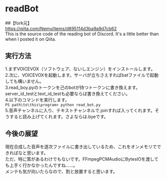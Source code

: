 # readBot
##【fork元】  
https://qiita.com/Nemy/items/d895114d3ba9a9d7cb62  
This is the source code of the reading bot of Discord. It's a little better than when I posted it on Qiita.  
## 実行方法
1.まずVOICEVOX（ソフトウェア、ないしエンジン）をインストールします。  
2.次に、VOICEVOXを起動します。サーバが立ちさえすればbatファイルで起動しても構いません。  
3.read_boy.pyのトークンを己のbotが持つトークンに書き換えます。server_id_testとtext_id_testも必要ならば書き換えてください。  
4.以下のコマンドを実行します。  
`PS path\to\this\program> python read_bot.py`  
5.音声チャンネルに入り、テキストチャンネルで.joinすれば入ってくれます。そうすると読み上げてくれます。さよならは.byeです。    
## 今後の展望  
現在合成した音声を逐次ファイルに書き出しているため、これをオンメモリでできればなと思います。  
ただ、特に策があるわけでもないです。FFmpegPCMAudioにBytesIOを渡しても上手く行かなかったんですね……。  
メンテも気が向いたらなので、割と放置すると思います。  
